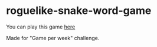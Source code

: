 # roguelike-snake-word-game

You can play this game [here](https://www.mrjackphil.com/weeklygame2/dist/index.html?msg=SGVsbG8gZnJvbSByZWRkaXQu)

Made for "Game per week" challenge.
